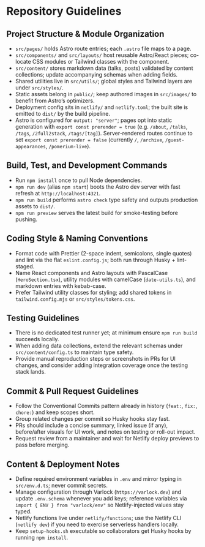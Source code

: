 # Repository Guidelines

## Project Structure & Module Organization

- `src/pages/` holds Astro route entries; each `.astro` file maps to a page.
- `src/components/` and `src/layouts/` host reusable Astro/React pieces; co-locate CSS modules or Tailwind classes with the component.
- `src/content/` stores markdown data (talks, posts) validated by content collections; update accompanying schemas when adding fields.
- Shared utilities live in `src/utils/`; global styles and Tailwind layers are under `src/styles/`.
- Static assets belong in `public/`; keep authored images in `src/images/` to benefit from Astro’s optimizers.
- Deployment config sits in `netlify/` and `netlify.toml`; the built site is emitted to `dist/` by the build pipeline.
- Astro is configured for `output: "server"`; pages opt into static generation with `export const prerender = true` (e.g. `/about`, `/talks`, `/tags`, `/2full2stack`, `/tags/[tag]`). Server-rendered routes continue to set `export const prerender = false` (currently `/`, `/archive`, `/guest-appearances`, `/pomerium-live`).

## Build, Test, and Development Commands

- Run `npm install` once to pull Node dependencies.
- `npm run dev` (alias `npm start`) boots the Astro dev server with fast refresh at `http://localhost:4321`.
- `npm run build` performs `astro check` type safety and outputs production assets to `dist/`.
- `npm run preview` serves the latest build for smoke-testing before pushing.

## Coding Style & Naming Conventions

- Format code with Prettier (2-space indent, semicolons, single quotes) and lint via the flat `eslint.config.js`; both run through Husky + lint-staged.
- Name React components and Astro layouts with PascalCase (`HeroSection.tsx`), utility modules with camelCase (`date-utils.ts`), and markdown entries with kebab-case.
- Prefer Tailwind utility classes for styling; add shared tokens in `tailwind.config.mjs` or `src/styles/tokens.css`.

## Testing Guidelines

- There is no dedicated test runner yet; at minimum ensure `npm run build` succeeds locally.
- When adding data collections, extend the relevant schemas under `src/content/config.ts` to maintain type safety.
- Provide manual reproduction steps or screenshots in PRs for UI changes, and consider adding integration coverage once the testing stack lands.

## Commit & Pull Request Guidelines

- Follow the Conventional Commits pattern already in history (`feat:`, `fix:`, `chore:`) and keep scopes short.
- Group related changes per commit so Husky hooks stay fast.
- PRs should include a concise summary, linked issue (if any), before/after visuals for UI work, and notes on testing or roll-out impact.
- Request review from a maintainer and wait for Netlify deploy previews to pass before merging.

## Content & Deployment Notes

- Define required environment variables in `.env` and mirror typing in `src/env.d.ts`; never commit secrets.
- Manage configuration through Varlock (`https://varlock.dev`) and update `.env.schema` whenever you add keys; reference variables via `import { ENV } from "varlock/env"` so Netlify-injected values stay typed.
- Netlify functions live under `netlify/functions`; use the Netlify CLI (`netlify dev`) if you need to exercise serverless handlers locally.
- Keep `setup-hooks.sh` executable so collaborators get Husky hooks by running `npm install`.
